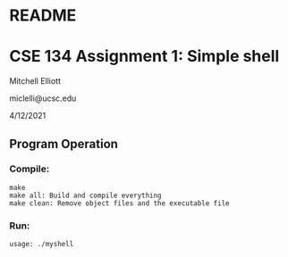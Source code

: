 # README

# CSE 134 Assignment 1: Simple shell

<p>Mitchell Elliott</p>
<p>miclelli@ucsc.edu</p>
<p>4/12/2021</p>

## Program Operation

### Compile:

```
make
make all: Build and compile everything
make clean: Remove object files and the executable file
```

### Run:

```
usage: ./myshell
```

